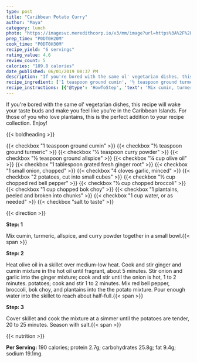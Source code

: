 ```yaml
---
type: post
title: "Caribbean Potato Curry"
author: "Maya"
category: lunch
photo: "https://imagesvc.meredithcorp.io/v3/mm/image?url=https%3A%2F%2Fimages.media-allrecipes.com%2Fuserphotos%2F3334775.jpg"
prep_time: "P0DT0H20M"
cook_time: "P0DT0H30M"
recipe_yield: "6 servings"
rating_value: 4.6
review_count: 5
calories: "189.8 calories"
date_published: 06/01/2019 08:37 PM
description: "If you're bored with the same ol' vegetarian dishes, this recipe will wake your taste buds and make you feel like you're in the Caribbean Islands. For those of you who love plantains, this is the perfect addition to your recipe collection. Enjoy!"
recipe_ingredient: ['1 teaspoon ground cumin', '½ teaspoon ground turmeric', '½ teaspoon curry powder', '½ teaspoon ground allspice', '¼ cup olive oil', '1 tablespoon grated fresh ginger root', '1 small onion, chopped', '4 cloves garlic, minced', '2 potatoes, cut into small cubes', '½ cup chopped red bell pepper', '½ cup chopped broccoli', '1 cup chopped bok choy', '1 plantains, peeled and broken into chunks', '1 cup water, or as needed', 'salt to taste']
recipe_instructions: [{'@type': 'HowToStep', 'text': 'Mix cumin, turmeric, allspice, and curry powder together in a small bowl.\n'}, {'@type': 'HowToStep', 'text': 'Heat olive oil in a skillet over medium-low heat. Cook and stir ginger and cumin mixture in the hot oil until fragrant, about 5 minutes. Stir onion and garlic into the ginger mixture; cook and stir until the onion is hot, 1 to 2 minutes. potatoes; cook and stir 1 to 2 minutes. Mix red bell pepper, broccoli, bok choy, and plantains into the the potato mixture. Pour enough water into the skillet to reach about half-full.\n'}, {'@type': 'HowToStep', 'text': 'Cover skillet and cook the mixture at a simmer until the potatoes are tender, 20 to 25 minutes. Season with salt.\n'}]
---
```


If you're bored with the same ol' vegetarian dishes, this recipe will wake your taste buds and make you feel like you're in the Caribbean Islands. For those of you who love plantains, this is the perfect addition to your recipe collection. Enjoy! 

{{< boldheading >}}

{{< checkbox "1 teaspoon ground cumin" >}}
{{< checkbox "½ teaspoon ground turmeric" >}}
{{< checkbox "½ teaspoon curry powder" >}}
{{< checkbox "½ teaspoon ground allspice" >}}
{{< checkbox "¼ cup olive oil" >}}
{{< checkbox "1 tablespoon grated fresh ginger root" >}}
{{< checkbox "1 small onion, chopped" >}}
{{< checkbox "4 cloves garlic, minced" >}}
{{< checkbox "2  potatoes, cut into small cubes" >}}
{{< checkbox "½ cup chopped red bell pepper" >}}
{{< checkbox "½ cup chopped broccoli" >}}
{{< checkbox "1 cup chopped bok choy" >}}
{{< checkbox "1  plantains, peeled and broken into chunks" >}}
{{< checkbox "1 cup water, or as needed" >}}
{{< checkbox "salt to taste" >}}


{{< direction >}}

**Step: 1**

Mix cumin, turmeric, allspice, and curry powder together in a small bowl.{{< span >}}

**Step: 2**

Heat olive oil in a skillet over medium-low heat. Cook and stir ginger and cumin mixture in the hot oil until fragrant, about 5 minutes. Stir onion and garlic into the ginger mixture; cook and stir until the onion is hot, 1 to 2 minutes. potatoes; cook and stir 1 to 2 minutes. Mix red bell pepper, broccoli, bok choy, and plantains into the the potato mixture. Pour enough water into the skillet to reach about half-full.{{< span >}}

**Step: 3**

Cover skillet and cook the mixture at a simmer until the potatoes are tender, 20 to 25 minutes. Season with salt.{{< span >}}

{{< nutrition >}}

**Per Serving:** 190 calories; protein 2.7g; carbohydrates 25.8g; fat 9.4g; sodium 19.1mg.
